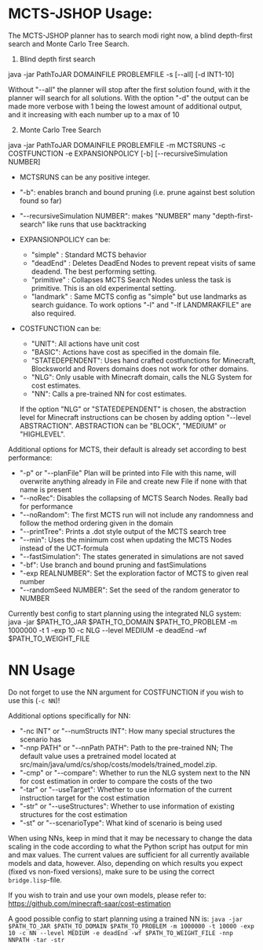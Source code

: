 # MCTS-JSHOP Usage:

The MCTS-JSHOP planner has to search modi right now, a blind depth-first search and Monte Carlo Tree Search.

1. Blind depth first search

java -jar PathToJAR DOMAINFILE PROBLEMFILE -s [--all] [-d INT1-10]

Without "--all" the planner will stop after the first solution found, with it the planner will search for all solutions. 
With the option "-d" the output can be made more verbose with 1 being the lowest amount of additional output, and it increasing with each number up to a max of 10

2. Monte Carlo Tree Search 

java -jar PathToJAR DOMAINFILE PROBLEMFILE -m MCTSRUNS -c COSTFUNCTION -e EXPANSIONPOLICY [-b] [--recursiveSimulation NUMBER]

* MCTSRUNS can be any positive integer. 

* "-b": enables branch and bound pruning (i.e. prune against best solution found so far)

* "--recursiveSimulation NUMBER": makes "NUMBER" many "depth-first-search" like runs that use backtracking

* EXPANSIONPOLICY can be:  
  + "simple" : Standard MCTS behavior  
  + "deadEnd" : Deletes DeadEnd Nodes to prevent repeat visits of same deadend. The best performing setting.  
  + "primitive" : Collapses MCTS Search Nodes unless the task is primitive. This is an old experimental setting.  
  + "landmark" : Same MCTS config as "simple" but use landmarks as search guidance. To work options "-l" and "-lf LANDMRAKFILE" are also required.   

* COSTFUNCTION can be:  
  + "UNIT": All actions have unit cost  
  + "BASIC": Actions have cost as specified in the domain file.  
  + "STATEDEPENDENT": Uses hand crafted costfunctions for Minecraft, Blocksworld and Rovers domains does not work for other domains.  
  + "NLG": Only usable with Minecraft domain, calls the NLG System for cost estimates.  
  + "NN": Calls a pre-trained NN for cost estimates.
  
  If the option "NLG" or "STATEDEPENDENT" is chosen, the abstraction level for Minecraft instructions can be chosen by adding option "--level ABSTRACTION". ABSTRACTION can be "BLOCK", "MEDIUM" or "HIGHLEVEL".  

Additional options for MCTS, their default is already set according to best performance:  
* "-p" or "--planFile" Plan will be printed into File with this name, will overwrite anything already in File and create new File if none with that name is present
* "--noRec": Disables the collapsing of MCTS Search Nodes. Really bad for performance  
* "--noRandom": The first MCTS run will not include any randomness and follow the method ordering given in the domain  
* "--printTree": Prints a .dot style output of the MCTS search tree  
* "--min": Uses the minimum cost when updating the MCTS Nodes instead of the UCT-formula  
* "--fastSimulation": The states generated in simulations are not saved  
* "-bf": Use branch and bound pruning and fastSimulations  
* "-exp REALNUMBER": Set the exploration factor of MCTS to given real number  
* "--randomSeed NUMBER": Set the seed of the random generator to NUMBER  

Currently best config to start planning using the integrated NLG system:
java -jar $PATH_TO_JAR $PATH_TO_DOMAIN $PATH_TO_PROBLEM -m 1000000 -t 1 -exp 10 -c NLG --level MEDIUM -e deadEnd -wf $PATH_TO_WEIGHT_FILE

# NN Usage

Do not forget to use the NN argument for COSTFUNCTION if you wish to use this (``-c NN``)!

Additional options specifically for NN:
* "-nc INT" or "--numStructs INT": How many special structures the scenario has
* "-nnp PATH" or "--nnPath PATH": Path to the pre-trained NN; The default value uses a pretrained model located at src/main/java/umd/cs/shop/costs/models/trained_model.zip.
* "-cmp" or "--compare": Whether to run the NLG system next to the NN for cost estimation in order to compare the costs of the two
* "-tar" or "--useTarget": Whether to use information of the current instruction target for the cost estimation
* "-str" or "--useStructures": Whether to use information of existing structures for the cost estimation
* "-st" or "--scenarioType": What kind of scenario is being used

When using NNs, keep in mind that it may be necessary to change the data scaling in the code according to what the Python script has output for min and max values. The current values are sufficient for all currently available models and data, however. Also, depending on which results you expect (fixed vs non-fixed versions), make sure to be using the correct ``bridge.lisp``-file.

If you wish to train and use your own models, please refer to: https://github.com/minecraft-saar/cost-estimation
 
A good possible config to start planning using a trained NN is:
 ``java -jar $PATH_TO_JAR $PATH_TO_DOMAIN $PATH_TO_PROBLEM -m 1000000 -t 10000 -exp 10 -c NN --level MEDIUM -e deadEnd -wf $PATH_TO_WEIGHT_FILE -nnp NNPATH -tar -str``
